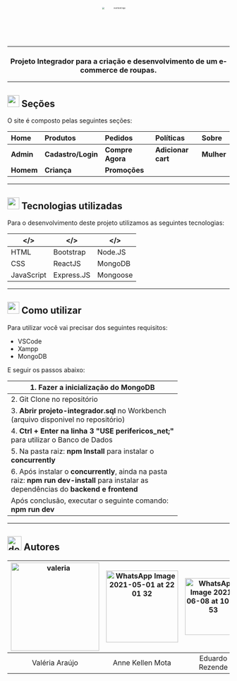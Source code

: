<p align="center"><img src="https://user-images.githubusercontent.com/74333152/121202488-b59d0100-c84b-11eb-99cb-cba2bcd257c7.jpg" alt="overlook logo" style="zoom:30%" width="250"; /></p>

------
<h3 align="center">Projeto Integrador para a criação e desenvolvimento de um e-commerce de roupas.</h3>

------

## <img src="https://user-images.githubusercontent.com/74333152/121205199-d6665600-c84d-11eb-8e8d-17d97e8b4d58.png" alt="cabide (1)" width="27" /> Seções

O site é composto pelas seguintes seções:

| Home      | Produtos           | Pedidos          | Políticas          | Sobre      |
| :-------- | :----------------- | :--------------- | :----------------- | :--------- |
| **Admin** | **Cadastro/Login** | **Compre Agora** | **Adicionar cart** | **Mulher** |
| **Homem** | **Criança**        | **Promoções**    |                    |            |

------

## <img src="https://user-images.githubusercontent.com/74333152/121273680-228db680-c89f-11eb-9d9a-031740cc8d65.png" alt="engrenagem" width="27" />	Tecnologias utilizadas

Para o desenvolvimento deste projeto utilizamos as seguintes tecnologias:

| </>        | </>        | </>       |
| ---------- | ---------- | --------- |
| HTML       | Bootstrap  | Node.JS   |
| CSS        | ReactJS    | MongoDB   |
| JavaScript | Express.JS | Mongoose  |

------

## <img src="https://user-images.githubusercontent.com/74333152/121273937-ba8ba000-c89f-11eb-8bf4-a37e9cd164d8.png" alt="como" width="27" />	Como utilizar

Para utilizar você vai precisar dos seguintes requisitos:

- VSCode
- Xampp
- MongoDB

E seguir os passos abaixo:

| 1. Fazer a inicialização do MongoDB                  |
| ------------------------------------------------------------ |
| 2.  Git Clone no repositório                                 |
| 3.  **Abrir projeto-integrador.sql** no Workbench<br> (arquivo disponivel no repositório) |
| 4.  **Ctrl + Enter na linha 3 "USE perifericos_net;"** <br>para utilizar o Banco de Dados |
| 5.  Na pasta raiz: **npm Install** para instalar o <br>**concurrently** |
| 6.  Após instalar o **concurrently**, ainda na pasta <br>raiz: **npm run dev-install** para instalar as <br>dependências do **backend e frontend** |
| Após conclusão, executar o seguinte comando:<br>**npm run dev**  |

------

## <img src="https://user-images.githubusercontent.com/74333152/121274422-d6437600-c8a0-11eb-9c0e-c3feb6106e51.png" alt="devs" width="32" />	Autores 

| <img src="https://user-images.githubusercontent.com/74333152/121201952-4cb58900-c84b-11eb-8b37-81be5dd5f853.jpg" alt="valeria" width="200" /> | <img src="https://user-images.githubusercontent.com/74333152/121202064-635be000-c84b-11eb-80a6-0eef3dd66a43.jpeg" alt="WhatsApp Image 2021-05-01 at 22 01 32" width="162.5" /> | <img src="https://user-images.githubusercontent.com/74333152/121202253-88e8e980-c84b-11eb-90df-e4a3a1a2cbbe.jpeg" alt="WhatsApp Image 2021-06-08 at 10 39 53" width="129" /> |
| :----------------------------------------------------------: | :----------------------------------------------------------: | :----------------------------------------------------------: |
|                        Valéria Araújo                        |                       Anne Kellen Mota                       |                       Eduardo Rezende                        |
